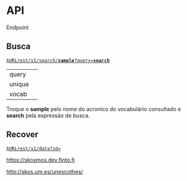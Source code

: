 <h1>API</h1>

Endpoint

<h2>Busca</h2>
<p>
<code><a href="$URLrest/v1/search/sample?query=test" target="_blank">$URLrest/v1/search/<b>sample</b>?query=<b>search</b><a></code>
</p>
<table width="100%">
<tr><td>query</td><td></td></tr>
<tr><td>unique</td><td></td></tr>
<tr><td>vocab</td><td></td></tr>
</table>
<p>
Troque o <b>sample</b> pelo nome do acronico do vocabulário consultado e <b>search</b> pela expressão de busca.
</p>

<h2>Recover</h2>
<p>
<code><a href="$URLrest/v1/data?id=c1" target="_blank"">$URLrest/v1/data?id=<a></code>
</p>

https://skosmos.dev.finto.fi

http://skos.um.es/unescothes/